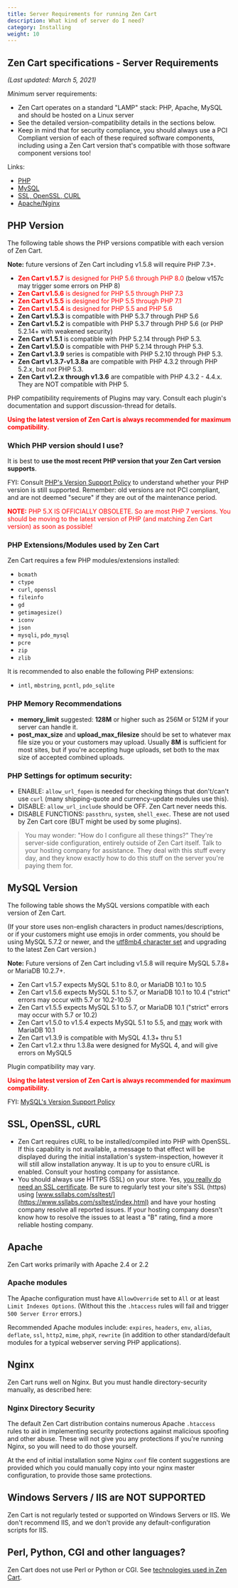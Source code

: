 ```yaml
---
title: Server Requirements for running Zen Cart
description: What kind of server do I need?  
category: Installing
weight: 10
---
```

## Zen Cart specifications - Server Requirements

_(Last updated: March 5, 2021)_  

*Minimum* server requirements:  

*   Zen Cart operates on a standard "LAMP" stack: PHP, Apache, MySQL and should be hosted on a Linux server
*   See the detailed version-compatibility details in the sections below.
*   Keep in mind that for security compliance, you should always use a PCI Compliant version of each of these required software components, including using a Zen Cart version that's compatible with those software component versions too!

Links:
- [PHP](#php-version)
- [MySQL](#mysql-version)
- [SSL, OpenSSL, CURL](#ssl-openssl-curl)
- [Apache/Nginx](#Apache)


## PHP Version

The following table shows the PHP versions compatible with each version of Zen Cart. 

**Note:** future versions of Zen Cart including v1.5.8 will require PHP 7.3+.

*   <font color="#ff0000">**Zen Cart v1.5.7** is designed for PHP 5.6 through PHP 8.0</font> (below v157c may trigger some errors on PHP 8)
*   <font color="#ff0000">**Zen Cart v1.5.6** is designed for PHP 5.5 through PHP 7.3</font>
*   <font color="#ff0000">**Zen Cart v1.5.5** is designed for PHP 5.5 through PHP 7.1</font> 
*   <font color="#ff0000">**Zen Cart v1.5.4** is designed for PHP 5.5 and PHP 5.6</font> 
*   **Zen Cart v1.5.3** is compatible with PHP 5.3.7 through PHP 5.6 
*   **Zen Cart v1.5.2** is compatible with PHP 5.3.7 through PHP 5.6 (or PHP 5.2.14+ with weakened security)
*   **Zen Cart v1.5.1** is compatible with PHP 5.2.14 through PHP 5.3.
*   **Zen Cart v1.5.0** is compatible with PHP 5.2.14 through PHP 5.3.
*   **Zen Cart v1.3.9** series is compatible with PHP 5.2.10 through PHP 5.3.
*   **Zen Cart v1.3.7-v1.3.8a** are compatible with PHP 4.3.2 through PHP 5.2.x, but *not* PHP 5.3.
*   **Zen Cart v1.2.x through v1.3.6** are compatible with PHP 4.3.2 - 4.4.x. They are NOT compatible with PHP 5.

PHP compatibility requirements of Plugins may vary. Consult each plugin's documentation and support discussion-thread for details.  

<font color="#ff0000"> **Using the latest version of Zen Cart is always recommended for maximum compatibility.** </font>

### Which PHP version should I use?

It is best to **use the most recent PHP version that your Zen Cart version supports**. 

FYI: Consult [PHP's Version Support Policy](https://www.php.net/supported-versions.php) to understand whether your PHP version is still supported. Remember: old versions are not PCI compliant, and are not deemed "secure" if they are out of the maintenance period.

<font color="#ff0000">**NOTE:** PHP 5.X IS OFFICIALLY OBSOLETE. So are most PHP 7 versions. You should be moving to the latest version of PHP (and matching Zen Cart version) as soon as possible!</font>  

### PHP Extensions/Modules used by Zen Cart

Zen Cart requires a few PHP modules/extensions installed: 

 - `bcmath`
 - `ctype`
 - `curl`, `openssl`
 - `fileinfo`
 - `gd`
 - `getimagesize()`
 - `iconv`
 - `json`
 - `mysqli`, `pdo_mysql`
 - `pcre`
 - `zip`
 - `zlib`
 
It is recommended to also enable the following PHP extensions:

 - `intl`, `mbstring`, `pcntl`, `pdo_sqlite`

### PHP Memory Recommendations

- **memory_limit** suggested: **128M** or higher such as 256M or 512M if your server can handle it.
- **post_max_size** and **upload_max_filesize** should be set to whatever max file size you or your customers may upload. Usually **8M** is sufficient for most sites, but if you're accepting huge uploads, set both to the max size of accepted combined uploads.  

### PHP Settings for optimum security:

- ENABLE: `allow_url_fopen` is needed for checking things that don't/can't use `curl` (many shipping-quote and currency-update modules use this).
- DISABLE: `allow_url_include` should be OFF. Zen Cart never needs this.
- DISABLE FUNCTIONS: `passthru`, `system`, `shell_exec`. These are not used by Zen Cart core (BUT might be used by some plugins).

> You may wonder: "How do I configure all these things?" They're server-side configuration, entirely outside of Zen Cart itself. Talk to your hosting company for assistance. They deal with this stuff every day, and they know exactly how to do this stuff on the server you're paying them for.


## MySQL Version

The following table shows the MySQL versions compatible with each version of Zen Cart.

(If your store uses non-english characters in product names/descriptions, or if your customers might use emojis in order comments, you should be using MySQL 5.7.2 or newer, and the [utf8mb4 character set](/user/upgrading/convert_to_utf8/) and upgrading to the latest Zen Cart version.)

**Note:** Future versions of Zen Cart including v1.5.8 will require MySQL 5.7.8+ or MariaDB 10.2.7+.

*   Zen Cart v1.5.7 expects MySQL 5.1 to 8.0, or MariaDB 10.1 to 10.5
*   Zen Cart v1.5.6 expects MySQL 5.1 to 5.7, or MariaDB 10.1 to 10.4 ("strict" errors may occur with 5.7 or 10.2-10.5)
*   Zen Cart v1.5.5 expects MySQL 5.1 to 5.7, or MariaDB 10.1 ("strict" errors may occur with 5.7 or 10.2)
*   Zen Cart v1.5.0 to v1.5.4 expects MySQL 5.1 to 5.5, and <u>may</u> work with MariaDB 10.1
*   Zen Cart v1.3.9 is compatible with MySQL 4.1.3+ thru 5.1
*   Zen Cart v1.2.x thru 1.3.8a were designed for MySQL 4, and will give errors on MySQL5

Plugin compatibility may vary.  

<font color="#ff0000"> **Using the latest version of Zen Cart is always recommended for maximum compatibility.** </font>

FYI: [MySQL's Version Support Policy](https://en.wikipedia.org/wiki/MySQL#Release_history)


## SSL, OpenSSL, cURL

*   Zen Cart requires cURL to be installed/compiled into PHP with OpenSSL. If this capability is not available, a message to that effect will be displayed during the initial installation's system-inspection, however it will still allow installation anyway. It is up to you to ensure cURL is enabled. Consult your hosting company for assistance.
*   You should always use HTTPS (SSL) on your store. Yes, [you really do need an SSL certificate](/user/first_steps/yes_you_need_ssl/). Be sure to regularly test your site's SSL (https) using [www.ssllabs.com/ssltest/](https://www.ssllabs.com/ssltest/index.html) and have your hosting company resolve all reported issues. If your hosting company doesn't know how to resolve the issues to at least a "B" rating, find a more reliable hosting company.


## Apache

Zen Cart works primarily with Apache 2.4 or 2.2

### Apache modules

The Apache configuration must have `AllowOverride` set to `All` or at least `Limit Indexes Options`. (Without this the `.htaccess` rules will fail and trigger `500 Server Error` errors.)

Recommended Apache modules include: `expires`, `headers`, `env`, `alias`, `deflate`, `ssl`, `http2`, `mime`, `phpX`, `rewrite` (in addition to other standard/default modules for a typical webserver serving PHP applications).


## Nginx  
Zen Cart runs well on Nginx. But you must handle directory-security manually, as described here:

### Nginx Directory Security
The default Zen Cart distribution contains numerous Apache `.htaccess` rules to aid in implementing security protections against malicious spoofing and other abuse. These will not give you any protections if you're running Nginx, so you will need to do those yourself.

At the end of initial installation some Nginx `conf` file content suggestions are provided which you could manually copy into your nginx master configuration, to provide those same protections.


## Windows Servers / IIS are **NOT SUPPORTED** 
Zen Cart is not regularly tested or supported on Windows Servers or IIS.  We don't recommend IIS, and we don't provide any default-configuration scripts for IIS.


## Perl, Python, CGI and other languages?  
Zen Cart does not use Perl or Python or CGI.  See [technologies used in Zen Cart](/user/first_steps/technologies/). 
